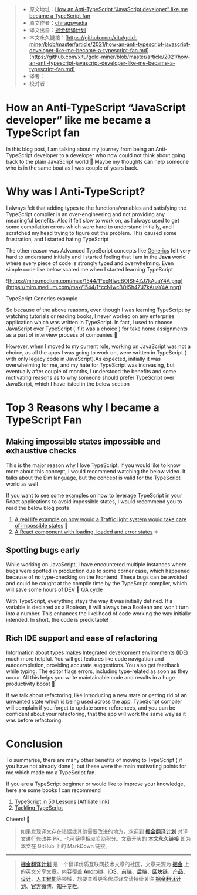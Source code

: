 
> * 原文地址：[How an Anti-TypeScript “JavaScript developer” like me became a TypeScript fan](https://chiragswadia.medium.com/how-an-anti-typescript-javascript-developer-like-me-became-a-typescript-fan-a4e043151ad7)
> * 原文作者：[chiragswadia](https://chiragswadia.medium.com/)
> * 译文出自：[掘金翻译计划](https://github.com/xitu/gold-miner)
> * 本文永久链接：[https://github.com/xitu/gold-miner/blob/master/article/2021/how-an-anti-typescript-javascript-developer-like-me-became-a-typescript-fan.md](https://github.com/xitu/gold-miner/blob/master/article/2021/how-an-anti-typescript-javascript-developer-like-me-became-a-typescript-fan.md)
> * 译者：
> * 校对者：


# How an Anti-TypeScript “JavaScript developer” like me became a TypeScript fan
In this blog post, I am talking about my journey from being an Anti-TypeScript developer to a developer who now could not think about going back to the plain JavaScript world 🚀 Maybe my thoughts can help someone who is in the same boat as I was couple of years back.

# **Why was I Anti-TypeScript?**

I always felt that adding types to the functions/variables and satisfying the TypeScript compiler is an over-engineering and not providing any meaningful benefits. Also it felt slow to work on, as I always used to get some compilation errors which were hard to understand initially, and I scratched my head trying to figure out the problem. This caused some frustration, and I started hating TypeScript

The other reason was Advanced TypeScript concepts like [Generics](https://www.typescriptlang.org/docs/handbook/generics.html) felt very hard to understand initially and I started feeling that I am in the **Java** world where every piece of code is strongly typed and overwhelming. Even simple code like below scared me when I started learning TypeScript

![https://miro.medium.com/max/1544/1*ccNIwcBOISh4ZJ7kAuaY4A.png](https://miro.medium.com/max/1544/1*ccNIwcBOISh4ZJ7kAuaY4A.png)

TypeScript Generics example

So because of the above reasons, even though I was learning TypeScript by watching tutorials or reading books, I never worked on any enterprise application which was written in TypeScript. In fact, I used to choose JavaScript over TypeScript ( if it was a choice ) for take home assignments as a part of interview process of companies 🙈

However, when I moved to my current role, working on JavaScript was not a choice, as all the apps I was going to work on, were written in TypeScript ( with only legacy code in JavaScript).As expected, initially it was overwhelming for me, and my hate for TypeScript was increasing, but eventually after couple of months, I understood the benefits and some motivating reasons as to why someone should prefer TypeScript over JavaScript, which I have listed in the below section

# **Top 3 Reasons why I became a TypeScript Fan**

## **Making impossible states impossible and exhaustive checks**

This is the major reason why I love TypeScript. If you would like to know more about this concept, I would recommend watching the below video. It talks about the Elm language, but the concept is valid for the TypeScript world as well

If you want to see some examples on how to leverage TypeScript in your React applications to avoid impossible states, I would recommend you to read the below blog posts

1. [A real life example on how would a Traffic light system would take care of impossible states](https://zohaib.me/leverage-union-types-in-typescript-to-avoid-invalid-state/) 🚦
2. [A React component with loading, loaded and error states](https://dev.to/housinganywhere/matching-your-way-to-consistent-states-1oag) ⚛️

## **Spotting bugs early**

While working on JavaScript, I have encountered multiple instances where bugs were spotted in production due to some corner case, which happened because of no type-checking on the Frontend. These bugs can be avoided and could be caught at the compile time by the TypeScript compiler, which will save some hours of DEV 🔁 QA cycle

With TypeScript, everything stays the way it was initially defined. If a variable is declared as a Boolean, it will always be a Boolean and won’t turn into a number. This enhances the likelihood of code working the way initially intended. In short, the code is predictable!

## **Rich IDE support and ease of refactoring**

Information about types makes Integrated development environments (IDE) much more helpful. You will get features like code navigation and autocompletion, providing accurate suggestions. You also get feedback while typing: The editor flags errors, including type-related as soon as they occur. All this helps you write maintainable code and results in a huge productivity boost 🚀

If we talk about refactoring, like introducing a new state or getting rid of an unwanted state which is being used across the app, TypeScript compiler will complain if you forget to update some references, and you can be confident about your refactoring, that the app will work the same way as it was before refactoring.

# **Conclusion**

To summarise, there are many other benefits of moving to TypeScript ( if you have not already done ), but these were the main motivating points for me which made me a TypeScript fan.

If you are a TypeScript beginner or would like to improve your knowledge, here are some books I can recommend

1. [TypeScript in 50 Lessons](https://amzn.to/37YslR2) [Affiliate link]
2. [Tackling TypeScript](https://exploringjs.com/tackling-ts/)

Cheers! 🙂

> 如果发现译文存在错误或其他需要改进的地方，欢迎到 [掘金翻译计划](https://github.com/xitu/gold-miner) 对译文进行修改并 PR，也可获得相应奖励积分。文章开头的 **本文永久链接** 即为本文在 GitHub 上的 MarkDown 链接。

---

> [掘金翻译计划](https://github.com/xitu/gold-miner) 是一个翻译优质互联网技术文章的社区，文章来源为 [掘金](https://juejin.im) 上的英文分享文章。内容覆盖 [Android](https://github.com/xitu/gold-miner#android)、[iOS](https://github.com/xitu/gold-miner#ios)、[前端](https://github.com/xitu/gold-miner#前端)、[后端](https://github.com/xitu/gold-miner#后端)、[区块链](https://github.com/xitu/gold-miner#区块链)、[产品](https://github.com/xitu/gold-miner#产品)、[设计](https://github.com/xitu/gold-miner#设计)、[人工智能](https://github.com/xitu/gold-miner#人工智能)等领域，想要查看更多优质译文请持续关注 [掘金翻译计划](https://github.com/xitu/gold-miner)、[官方微博](http://weibo.com/juejinfanyi)、[知乎专栏](https://zhuanlan.zhihu.com/juejinfanyi)。
